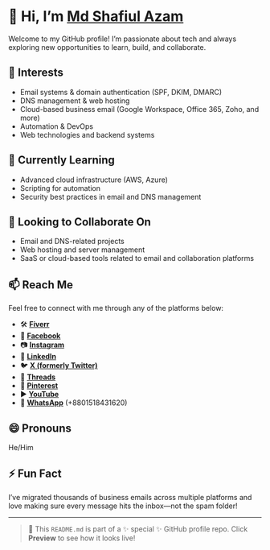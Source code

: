 # 👋 Hi, I’m  **[Md Shafiul Azam](https://shafiulazamcse.fabconstechno.com/)**

Welcome to my GitHub profile! I’m passionate about tech and always exploring new opportunities to learn, build, and collaborate.

## 👀 Interests
- Email systems & domain authentication (SPF, DKIM, DMARC)
- DNS management & web hosting
- Cloud-based business email (Google Workspace, Office 365, Zoho, and more)
- Automation & DevOps
- Web technologies and backend systems

## 🌱 Currently Learning
- Advanced cloud infrastructure (AWS, Azure)
- Scripting for automation
- Security best practices in email and DNS management

## 💞️ Looking to Collaborate On
- Email and DNS-related projects
- Web hosting and server management
- SaaS or cloud-based tools related to email and collaboration platforms

## 📫 Reach Me
Feel free to connect with me through any of the platforms below:

- 🛠️ **[Fiverr](https://fiverr.com/shafiulazamcse)**
- 👤 **[Facebook](https://facebook.com/shafiulazamcse)**
- 📷 **[Instagram](https://instagram.com/shafiulazamcse)**
- 💼 **[LinkedIn](https://linkedin.com/in/shafiulazamcse)**
- 🐦 **[X (formerly Twitter)](https://x.com/shafiulazamcse)**
- 🧵 **[Threads](https://threads.net/@shafiulazamcse)**
- 📌 **[Pinterest](https://www.pinterest.com/shafiulazamcse/)**
- ▶️ **[YouTube](https://www.youtube.com/@shafiulazamcse)**
- 💬 **[WhatsApp](https://wa.me/8801518431620)** (+8801518431620)


## 😄 Pronouns
He/Him

## ⚡ Fun Fact
I’ve migrated thousands of business emails across multiple platforms and love making sure every message hits the inbox—not the spam folder!

---

> 🔧 This `README.md` is part of a ✨ special ✨ GitHub profile repo. Click **Preview** to see how it looks live!

